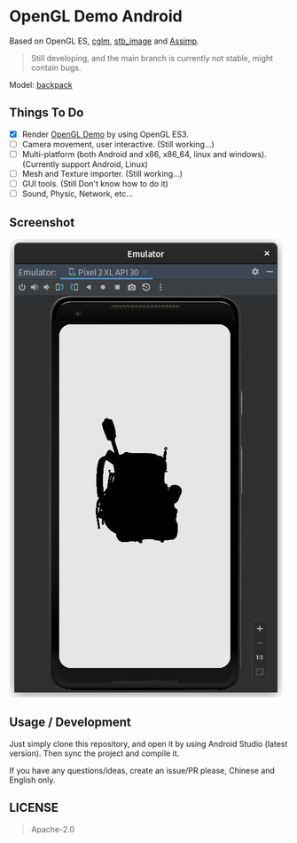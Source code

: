 OpenGL Demo Android
=====

Based on OpenGL ES, [cglm](https://github.com/recp/cglm), [stb_image](https://github.com/nothings/stb/blob/master/stb_image.h)
and [Assimp](https://github.com/assimp/assimp).

> Still developing, and the main branch is currently not stable, might contain bugs.

Model: [backpack](https://sketchfab.com/3d-models/survival-guitar-backpack-low-poly-799f8c4511f84fab8c3f12887f7e6b36)

Things To Do
----

- [x] Render [OpenGL Demo](https://github.com/STARRY-S/OpenGL-Demo) by using OpenGL ES3.
- [ ] Camera movement, user interactive. (Still working...)
- [ ] Multi-platform (both Android and x86, x86_64, linux and windows). (Currently support Android, Linux)
- [ ] Mesh and Texture importer. (Still working...)
- [ ] GUI tools. (Still Don't know how to do it)
- [ ] Sound, Physic, Network, etc...

Screenshot
----

![](images/screenshot-obj-import.png)

Usage / Development
----

Just simply clone this repository, and open it by using Android Studio (latest version).
Then sync the project and compile it.

If you have any questions/ideas, create an issue/PR please, Chinese and English only.

LICENSE
----

> Apache-2.0

